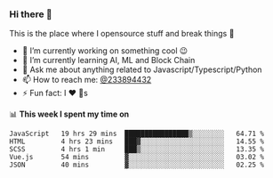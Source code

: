 ### Hi there 👋

<!--
**a233894432/a233894432** is a ✨ _special_ ✨ repository because its `README.md` (this file) appears on your GitHub profile.

Here are some ideas to get you started:

- 🔭 I’m currently working on ...
- 🌱 I’m currently learning ...
- 👯 I’m looking to collaborate on ...
- 🤔 I’m looking for help with ...
- 💬 Ask me about ...
- 📫 How to reach me: ...
- 😄 Pronouns: ...
- ⚡ Fun fact: ...
-->
 
 
This is the place where I opensource stuff and break things :rofl:

- 🔭 I’m currently working on something cool :wink:
- 🌱 I’m currently learning AI, ML and Block Chain
- 💬 Ask me about anything related to Javascript/Typescript/Python
- 📫 How to reach me: [@233894432](https://twitter.com/233894432)
- ⚡ Fun fact: I :heart: :dog:s

📊 **This week I spent my time on**
<!--START_SECTION:waka-->
```text
JavaScript   19 hrs 29 mins  ████████████████▒░░░░░░░░   64.71 % 
HTML         4 hrs 23 mins   ███▓░░░░░░░░░░░░░░░░░░░░░   14.55 % 
SCSS         4 hrs 1 min     ███▒░░░░░░░░░░░░░░░░░░░░░   13.35 % 
Vue.js       54 mins         ▓░░░░░░░░░░░░░░░░░░░░░░░░   03.02 % 
JSON         40 mins         ▓░░░░░░░░░░░░░░░░░░░░░░░░   02.25 % 
```
<!--END_SECTION:waka-->
